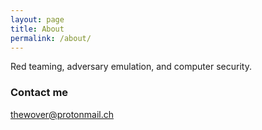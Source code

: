 ```yaml
---
layout: page
title: About
permalink: /about/
---
```


Red teaming, adversary emulation, and computer security. 

### Contact me

[thewover@protonmail.ch](thewover@protonmail.ch)
